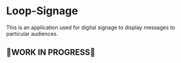 # Loop-Signage
This is an application used for digital signage to display messages to particular audiences.

## 🚧WORK IN PROGRESS🚧

